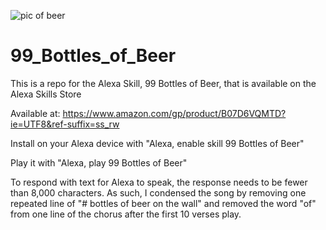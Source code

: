 ![pic of beer](https://images-na.ssl-images-amazon.com/images/I/41HCqBmVD6L._SL210_QL95_BG0,0,0,0_FMpng_.png)

# 99_Bottles_of_Beer 
This is a repo for the Alexa Skill, 99 Bottles of Beer, that is available on the Alexa Skills Store

Available at: https://www.amazon.com/gp/product/B07D6VQMTD?ie=UTF8&ref-suffix=ss_rw

Install on your Alexa device with "Alexa, enable skill 99 Bottles of Beer"

Play it with "Alexa, play 99 Bottles of Beer"

To respond with text for Alexa to speak, the response needs to be fewer than 8,000 characters. As such, I condensed the song by removing one repeated line of "# bottles of beer on the wall" and removed the word "of" from one line of the chorus after the first 10 verses play.  
